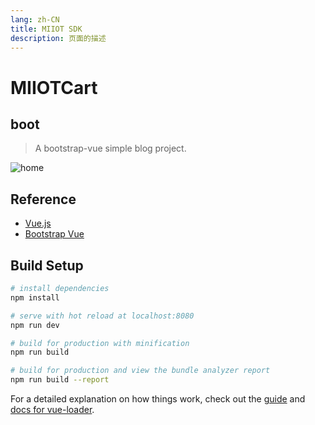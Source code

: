 ```yaml
---
lang: zh-CN
title: MIIOT SDK
description: 页面的描述
---
```

# MIIOTCart


## boot
> A bootstrap-vue simple blog project.

![home](https://user-images.githubusercontent.com/13963254/42290888-d61e81b8-7fd0-11e8-9c67-50b68171b3ef.PNG "Bootstrap + Vue")

## Reference

* [Vue.js](https://vuejs.org/)
* [Bootstrap Vue](https://bootstrap-vue.js.org/)

## Build Setup

``` bash
# install dependencies
npm install

# serve with hot reload at localhost:8080
npm run dev

# build for production with minification
npm run build

# build for production and view the bundle analyzer report
npm run build --report
```

For a detailed explanation on how things work, check out the [guide](http://vuejs-templates.github.io/webpack/) and [docs for vue-loader](http://vuejs.github.io/vue-loader).